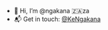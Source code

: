 - 👋 Hi, I’m @ngakana 🇿🇦za
- 📬 Get in touch: [@KeNgakana](twitter.com/kengakana)

<!---
ngakana/ngakana is a ✨ special ✨ repository because its `README.md` (this file) appears on your GitHub profile.
You can click the Preview link to take a look at your changes.
--->
